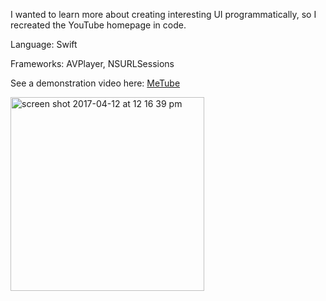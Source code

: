 I wanted to learn more about creating interesting UI programmatically, so I recreated the YouTube homepage in code.

Language: Swift

Frameworks: AVPlayer, NSURLSessions

See a demonstration video here: [MeTube](https://www.youtube.com/watch?v=ZkEMxaVPSFU&t=11s)

<img width="310" alt="screen shot 2017-04-12 at 12 16 39 pm" src="https://cloud.githubusercontent.com/assets/21972121/24975326/1b8930f8-1f7a-11e7-9cdd-3f76127d63b2.png">


